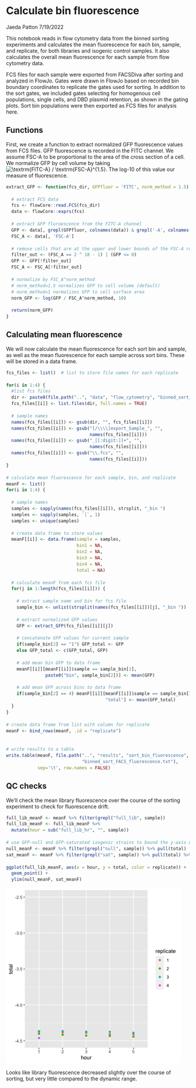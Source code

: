 Calculate bin fluorescence
================
Jaeda Patton
7/19/2022

This notebook reads in flow cytometry data from the binned sorting
experiments and calculates the mean fluorescence for each bin, sample,
and replicate, for both libraries and isogenic control samples. It also
calculates the overall mean fluorescence for each sample from flow
cytometry data.

FCS files for each sample were exported from FACSDiva after sorting and
analyzed in FlowJo. Gates were drawn in FlowJo based on recorded bin
boundary coordinates to replicate the gates used for sorting. In
addition to the sort gates, we included gates selecting for homogenous
cell populations, single cells, and DBD plasmid retention, as shown in
the gating plots. Sort bin populations were then exported as FCS files
for analysis here.

## Functions

First, we create a function to extract normalized GFP fluorescence
values from FCS files. GFP fluorescence is recorded in the FITC channel.
We assume FSC-A to be proportional to the area of the cross section of a
cell. We normalize GFP by cell volume by taking
![\textrm{FITC-A} / \textrm{FSC-A}^{1.5}](https://latex.codecogs.com/png.image?%5Cdpi%7B110%7D&space;%5Cbg_white&space;%5Ctextrm%7BFITC-A%7D%20%2F%20%5Ctextrm%7BFSC-A%7D%5E%7B1.5%7D "\textrm{FITC-A} / \textrm{FSC-A}^{1.5}").
The log-10 of this value our measure of fluorescence.

``` r
extract_GFP <- function(fcs_dir, GFPfluor = 'FITC', norm_method = 1.5) {
  
  # extract FCS data
  fcs <- flowCore::read.FCS(fcs_dir)
  data <- flowCore::exprs(fcs)
  
  # extract GFP fluroescence from the FITC-A channel
  GFP <- data[, grepl(GFPfluor, colnames(data)) & grepl('-A', colnames(data))]
  FSC_A <- data[, 'FSC-A']
  
  # remove cells that are at the upper and lower bounds of the FSC-A range
  filter_out <- (FSC_A == 2 ^ 18 - 1) | (GFP <= 0)
  GFP <- GFP[!filter_out]
  FSC_A <- FSC_A[!filter_out]
  
  # normalize by FSC_A^norm_method
  # norm_method=1.5 normalizes GFP to cell volume (default)
  # norm_method=1 normalizes GFP to cell surface area
  norm_GFP <- log(GFP / FSC_A^norm_method, 10)
  
  return(norm_GFP)
}
```

## Calculating mean fluorescence

We will now calculate the mean fluorescence for each sort bin and
sample, as well as the mean fluorescence for each sample across sort
bins. These will be stored in a data frame.

``` r
fcs_files <- list()  # list to store file names for each replicate

for(i in 1:4) {
  #list fcs files
  dir <- paste0(file.path("..", "data", "flow_cytometry", "binned_sort_rep"), i)
  fcs_files[[i]] <- list.files(dir, full.names = TRUE)
  
  # sample names
  names(fcs_files[[i]]) <- gsub(dir, "", fcs_files[[i]])
  names(fcs_files[[i]]) <- gsub("[/\\\\]export_Sample_", "", 
                                names(fcs_files[[i]]))
  names(fcs_files[[i]]) <- gsub("_[[:digit:]]+", "", 
                                names(fcs_files[[i]]))
  names(fcs_files[[i]]) <- gsub("\\.fcs", "", 
                                names(fcs_files[[i]]))
}

# calculate mean fluorescence for each sample, bin, and replicate
meanF <- list()
for(i in 1:4) {
  
  # sample names
  samples <- sapply(names(fcs_files[[i]]), strsplit, "_bin ")
  samples <- sapply(samples, `[`, 1)
  samples <- unique(samples)
  
  # create data frame to store values
  meanF[[i]] <- data.frame(sample = samples,
                           bin1 = NA,
                           bin2 = NA,
                           bin3 = NA,
                           bin4 = NA, 
                           total = NA)
  
  # calculate meanF from each fcs file
  for(j in 1:length(fcs_files[[i]])) {
    
    # extract sample name and bin for fcs file
    sample_bin <- unlist(strsplit(names(fcs_files[[i]])[j], "_bin "))
    
    # extract normalized GFP values
    GFP <- extract_GFP(fcs_files[[i]][j])
    
    # concatenate GFP values for current sample
    if(sample_bin[2] == "1") GFP_total <- GFP
    else GFP_total <- c(GFP_total, GFP)
    
    # add mean bin GFP to data frame
    meanF[[i]][meanF[[i]]$sample == sample_bin[1], 
               paste0("bin", sample_bin[2])] <- mean(GFP)
    
    # add mean GFP across bins to data frame
    if(sample_bin[2] == 4) meanF[[i]][meanF[[i]]$sample == sample_bin[1], 
                                      "total"] <- mean(GFP_total)
  }
}

# create data frame from list with column for replicate
meanF <- bind_rows(meanF, .id = "replicate")


# write results to a table
write.table(meanF, file.path("..", "results", "sort_bin_fluorescence", 
                             "binned_sort_FACS_fluorescence.txt"), 
            sep='\t', row.names = FALSE)
```

## QC checks

We’ll check the mean library fluorescence over the course of the sorting
experiment to check for fluorescence drift.

``` r
full_lib_meanF <- meanF %>% filter(grepl("full_lib", sample))
full_lib_meanF <- full_lib_meanF %>% 
  mutate(hour = sub("full_lib_hr", "", sample))

# use GFP-null and GFP-saturated isogenic strains to bound the y-axis of the plot
null_meanF <- meanF %>% filter(grepl("null", sample)) %>% pull(total)
sat_meanF <- meanF %>% filter(grepl("sat", sample)) %>% pull(total) %>% mean()

ggplot(full_lib_meanF, aes(x = hour, y = total, color = replicate)) + 
  geom_point() +
  ylim(null_meanF, sat_meanF)
```

![](calculate_bin_fluorescence_files/figure-gfm/unnamed-chunk-3-1.png)<!-- -->

Looks like library fluorescence decreased slightly over the course of
sorting, but very little compared to the dynamic range.
